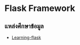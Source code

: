 Flask Framework
===

## แหล่งศึกษาข้อมูล

- [Learning-flask](https://pythonise.com/series/learning-flask)


<!--stackedit_data:
eyJoaXN0b3J5IjpbMTI3MDU1MzM1XX0=
-->